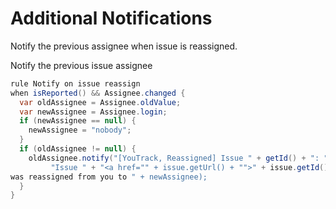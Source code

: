 Additional Notifications 
====================

Notify the previous assignee when issue is reassigned.

Notify the previous issue assignee
```java
rule Notify on issue reassign
when isReported() && Assignee.changed {
  var oldAssignee = Assignee.oldValue;
  var newAssignee = Assignee.login;
  if (newAssignee == null) {
    newAssignee = "nobody";
  }
  if (oldAssignee != null) {
    oldAssignee.notify("[YouTrack, Reassigned] Issue " + getId() + ": " + summary,
         "Issue " + "<a href="" + issue.getUrl() + "">" + issue.getId() + "</a>
was reassigned from you to " + newAssignee);
  }
}
```
